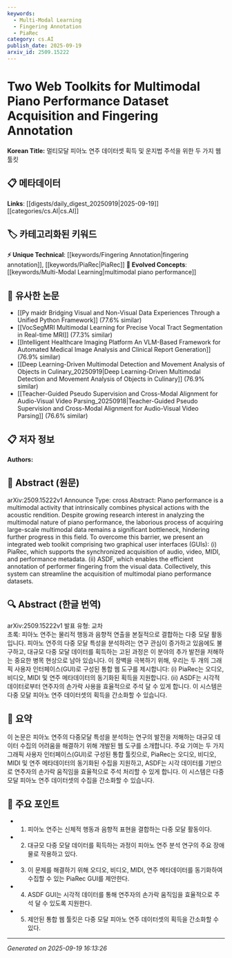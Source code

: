 ```yaml
---
keywords:
  - Multi-Modal Learning
  - Fingering Annotation
  - PiaRec
category: cs.AI
publish_date: 2025-09-19
arxiv_id: 2509.15222
---
```


<!-- KEYWORD_LINKING_METADATA:
{
  "processed_timestamp": "2025-09-22 21:19:48.521926",
  "vocabulary_version": "1.0",
  "selected_keywords": [
    "Multi-Modal Learning",
    "Fingering Annotation",
    "PiaRec"
  ],
  "rejected_keywords": [
    "ASDF"
  ],
  "similarity_scores": {
    "Multi-Modal Learning": 0.8,
    "Fingering Annotation": 0.7,
    "PiaRec": 0.65
  },
  "extraction_method": "AI_prompt_based",
  "budget_applied": true
}
-->


# Two Web Toolkits for Multimodal Piano Performance Dataset Acquisition and Fingering Annotation

**Korean Title:** 멀티모달 피아노 연주 데이터셋 획득 및 운지법 주석을 위한 두 가지 웹 툴킷

## 📋 메타데이터

**Links**: [[digests/daily_digest_20250919|2025-09-19]]   [[categories/cs.AI|cs.AI]]

## 🏷️ 카테고리화된 키워드
**⚡ Unique Technical**: [[keywords/Fingering Annotation|fingering annotation]], [[keywords/PiaRec|PiaRec]]
**🚀 Evolved Concepts**: [[keywords/Multi-Modal Learning|multimodal piano performance]]

## 🔗 유사한 논문
- [[Py maidr Bridging Visual and Non-Visual Data Experiences Through a Unified Python Framework]] (77.6% similar)
- [[VocSegMRI Multimodal Learning for Precise Vocal Tract Segmentation in Real-time MRI]] (77.3% similar)
- [[Intelligent Healthcare Imaging Platform An VLM-Based Framework for Automated Medical Image Analysis and Clinical Report Generation]] (76.9% similar)
- [[Deep Learning-Driven Multimodal Detection and Movement Analysis of Objects in Culinary_20250919|Deep Learning-Driven Multimodal Detection and Movement Analysis of Objects in Culinary]] (76.9% similar)
- [[Teacher-Guided Pseudo Supervision and Cross-Modal Alignment for Audio-Visual Video Parsing_20250918|Teacher-Guided Pseudo Supervision and Cross-Modal Alignment for Audio-Visual Video Parsing]] (76.6% similar)

## 📋 저자 정보

**Authors:** 

## 📄 Abstract (원문)

arXiv:2509.15222v1 Announce Type: cross 
Abstract: Piano performance is a multimodal activity that intrinsically combines physical actions with the acoustic rendition. Despite growing research interest in analyzing the multimodal nature of piano performance, the laborious process of acquiring large-scale multimodal data remains a significant bottleneck, hindering further progress in this field. To overcome this barrier, we present an integrated web toolkit comprising two graphical user interfaces (GUIs): (i) PiaRec, which supports the synchronized acquisition of audio, video, MIDI, and performance metadata. (ii) ASDF, which enables the efficient annotation of performer fingering from the visual data. Collectively, this system can streamline the acquisition of multimodal piano performance datasets.

## 🔍 Abstract (한글 번역)

arXiv:2509.15222v1 발표 유형: 교차  
초록: 피아노 연주는 물리적 행동과 음향적 연출을 본질적으로 결합하는 다중 모달 활동입니다. 피아노 연주의 다중 모달 특성을 분석하려는 연구 관심이 증가하고 있음에도 불구하고, 대규모 다중 모달 데이터를 획득하는 고된 과정은 이 분야의 추가 발전을 저해하는 중요한 병목 현상으로 남아 있습니다. 이 장벽을 극복하기 위해, 우리는 두 개의 그래픽 사용자 인터페이스(GUI)로 구성된 통합 웹 도구를 제시합니다: (i) PiaRec는 오디오, 비디오, MIDI 및 연주 메타데이터의 동기화된 획득을 지원합니다. (ii) ASDF는 시각적 데이터로부터 연주자의 손가락 사용을 효율적으로 주석 달 수 있게 합니다. 이 시스템은 다중 모달 피아노 연주 데이터셋의 획득을 간소화할 수 있습니다.

## 📝 요약

이 논문은 피아노 연주의 다중모달 특성을 분석하는 연구의 발전을 저해하는 대규모 데이터 수집의 어려움을 해결하기 위해 개발된 웹 도구를 소개합니다. 주요 기여는 두 가지 그래픽 사용자 인터페이스(GUI)로 구성된 통합 툴킷으로, PiaRec는 오디오, 비디오, MIDI 및 연주 메타데이터의 동기화된 수집을 지원하고, ASDF는 시각 데이터를 기반으로 연주자의 손가락 움직임을 효율적으로 주석 처리할 수 있게 합니다. 이 시스템은 다중모달 피아노 연주 데이터셋의 수집을 간소화할 수 있습니다.

## 🎯 주요 포인트

- 1. 피아노 연주는 신체적 행동과 음향적 표현을 결합하는 다중 모달 활동이다.

- 2. 대규모 다중 모달 데이터를 획득하는 과정이 피아노 연주 분석 연구의 주요 장애물로 작용하고 있다.

- 3. 이 문제를 해결하기 위해 오디오, 비디오, MIDI, 연주 메타데이터를 동기화하여 수집할 수 있는 PiaRec GUI를 제안한다.

- 4. ASDF GUI는 시각적 데이터를 통해 연주자의 손가락 움직임을 효율적으로 주석 달 수 있도록 지원한다.

- 5. 제안된 통합 웹 툴킷은 다중 모달 피아노 연주 데이터셋의 획득을 간소화할 수 있다.

---

*Generated on 2025-09-19 16:13:26*
